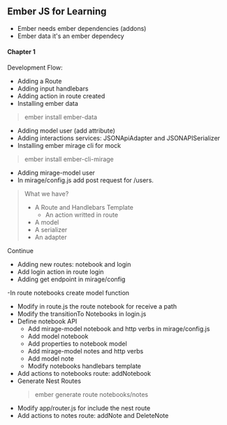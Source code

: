 ## Ember JS for Learning

- Ember needs ember dependencies (addons)
- Ember data it's an ember dependecy

#### Chapter 1

Development Flow:

  - Adding a Route
  - Adding input handlebars
  - Adding action in route created
  - Installing ember data

  > ember install ember-data

  - Adding model user (add attribute)
  - Adding interactions services: JSONApiAdapter and JSONAPISerializer
  - Installing ember mirage cli for mock

  > ember install ember-cli-mirage

  - Adding mirage-model user
  - In mirage/config.js add post request for /users.

  > What we have?
  > - A Route and Handlebars Template
  >   - An action writted in route
  > - A model
  > - A serializer
  > - An adapter

  Continue
  - Adding new routes: notebook and login
  - Add login action in route login
  - Adding get endpoint in mirage/config

  -In route notebooks create model function
  - Modify in route.js the route notebook for receive a path
  - Modify the transitionTo Notebooks in login.js
  - Define notebook API
    - Add mirage-model notebook and http verbs in mirage/config.js
    - Add model notebook
    - Add properties to notebook model
    - Add mirage-model notes and http verbs
    - Add model note
    - Modify notebooks handlebars template
  - Add actions to notebooks route: addNotebook
  - Generate Nest Routes
    > ember generate route notebooks/notes
  - Modify app/router.js for include the nest route
  - Add actions to notes route: addNote and DeleteNote





